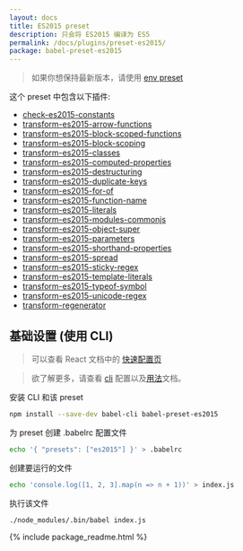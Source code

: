 ```yaml
---
layout: docs
title: ES2015 preset
description: 只会将 ES2015 编译为 ES5
permalink: /docs/plugins/preset-es2015/
package: babel-preset-es2015
---
```


> 如果你想保持最新版本，请使用 [env preset](/docs/plugins/preset-env/)

这个 preset 中包含以下插件:

- [check-es2015-constants](/docs/plugins/check-es2015-constants/)
- [transform-es2015-arrow-functions](/docs/plugins/transform-es2015-arrow-functions/)
- [transform-es2015-block-scoped-functions](/docs/plugins/transform-es2015-block-scoped-functions/)
- [transform-es2015-block-scoping](/docs/plugins/transform-es2015-block-scoping/)
- [transform-es2015-classes](/docs/plugins/transform-es2015-classes/)
- [transform-es2015-computed-properties](/docs/plugins/transform-es2015-computed-properties/)
- [transform-es2015-destructuring](/docs/plugins/transform-es2015-destructuring/)
- [transform-es2015-duplicate-keys](/docs/plugins/transform-es2015-duplicate-keys/) 
- [transform-es2015-for-of](/docs/plugins/transform-es2015-for-of/)
- [transform-es2015-function-name](/docs/plugins/transform-es2015-function-name/)
- [transform-es2015-literals](/docs/plugins/transform-es2015-literals/)
- [transform-es2015-modules-commonjs](/docs/plugins/transform-es2015-modules-commonjs/)
- [transform-es2015-object-super](/docs/plugins/transform-es2015-object-super/)
- [transform-es2015-parameters](/docs/plugins/transform-es2015-parameters/)
- [transform-es2015-shorthand-properties](/docs/plugins/transform-es2015-shorthand-properties/)
- [transform-es2015-spread](/docs/plugins/transform-es2015-spread/)
- [transform-es2015-sticky-regex](/docs/plugins/transform-es2015-sticky-regex/)
- [transform-es2015-template-literals](/docs/plugins/transform-es2015-template-literals/)
- [transform-es2015-typeof-symbol](/docs/plugins/transform-es2015-typeof-symbol/)
- [transform-es2015-unicode-regex](/docs/plugins/transform-es2015-unicode-regex/)
- [transform-regenerator](/docs/plugins/transform-regenerator/)

## 基础设置 (使用 CLI)

> 可以查看 React 文档中的 [快速配置页](https://doc.react-china.org/docs/hello-world.html)

> 欲了解更多，请查看 [cli](/docs/setup/) 配置以及[用法](/docs/usage/cli/)文档。

安装 CLI 和该 preset

```sh
npm install --save-dev babel-cli babel-preset-es2015
```

为 preset 创建 .babelrc 配置文件

```sh
echo '{ "presets": ["es2015"] }' > .babelrc
```

创建要运行的文件

```sh
echo 'console.log([1, 2, 3].map(n => n + 1))' > index.js
```

执行该文件

```sh
./node_modules/.bin/babel index.js
```

{% include package_readme.html %}

